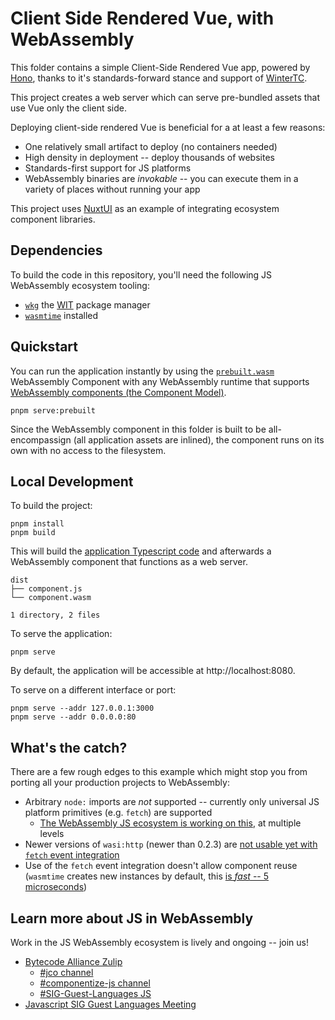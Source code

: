 # Client Side Rendered Vue, with WebAssembly

This folder contains a simple Client-Side Rendered Vue app, powered by [Hono][hono], thanks
to it's standards-forward stance and support of [WinterTC][wintertc].

This project creates a web server which can serve pre-bundled assets that use Vue
only the client side.

Deploying client-side rendered Vue is beneficial for a at least a few reasons:

- One relatively small artifact to deploy (no containers needed)
- High density in deployment -- deploy thousands of websites
- Standards-first support for JS platforms
- WebAssembly binaries are *invokable* -- you can execute them in a variety of places without running your app

This project uses [NuxtUI][nuxt-ui] as an example of integrating ecosystem component libraries.

[hono]: https://hono.dev
[wintertc]: https://wintertc.org/
[nuxt-ui]: https://ui.nuxt.com

## Dependencies

To build the code in this repository, you'll need the following JS WebAssembly ecosystem tooling:

- [`wkg`][wkg] the [WIT][wit] package manager
- [`wasmtime`][wasmtime] installed

[wkg]: https://github.com/bytecodealliance/wasm-pkg-tools
[wit]: https://github.com/WebAssembly/component-model/blob/main/design/mvp/WIT.md
[wasmtime]: https://github.com/bytecodealliance/wasmtime

## Quickstart

You can run the application instantly by using the [`prebuilt.wasm`](./prebuilt.wasm) WebAssembly Component
with any WebAssembly runtime that supports [WebAssembly components (the Component Model)][wasm-components].

```
pnpm serve:prebuilt
```

Since the WebAssembly component in this folder is built to be all-encompassign (all application assets are inlined),
the component runs on its own with no access to the filesystem.

[wasm-components]: https://component-model.bytecodealliance.org/

## Local Development

To build the project:

```console
pnpm install
pnpm build
```

This will build the [application Typescript code](./src/component.ts) and afterwards a WebAssembly
component that functions as a web server.

```
dist
├── component.js
└── component.wasm

1 directory, 2 files
```

To serve the application:

```console
pnpm serve
```

By default, the application will be accessible at http://localhost:8080.

To serve on a different interface or port:

```console
pnpm serve --addr 127.0.0.1:3000
pnpm serve --addr 0.0.0.0:80
```

## What's the catch?

There are a few rough edges to this example which might stop you from porting all your production projects to WebAssembly:

- Arbitrary `node:` imports are *not* supported -- currently only universal JS platform primitives (e.g. `fetch`) are supported
  - [The WebAssembly JS ecosystem is working on this](https://github.com/bytecodealliance/StarlingMonkey/issues/188), at multiple levels
- Newer versions of `wasi:http` (newer than 0.2.3) are [not usable yet with `fetch` event integration](https://github.com/bytecodealliance/ComponentizeJS/issues/313)
- Use of the `fetch` event integration doesn't allow component reuse (`wasmtime` creates new instances by default, this [is *fast* -- 5 microseconds](https://bytecodealliance.org/articles/wasmtime-portability))

## Learn more about JS in WebAssembly

Work in the JS WebAssembly ecosystem is lively and ongoing -- join us!

- [Bytecode Alliance Zulip](https://bytecodealliance.zulipchat.com/)
  - [#jco channel](https://bytecodealliance.zulipchat.com/#narrow/channel/409526-jco)
  - [#componentize-js channel](https://bytecodealliance.zulipchat.com/#narrow/channel/387620-ComponentizeJS)
  - [#SIG-Guest-Languages JS](https://bytecodealliance.zulipchat.com/#narrow/channel/394175-SIG-Guest-Languages/topic/Javascript.20Subgroup/with/537507031)
- [Javascript SIG Guest Languages Meeting](https://github.com/bytecodealliance/meetings/tree/main/SIG-Guest-Languages/JavaScript)
